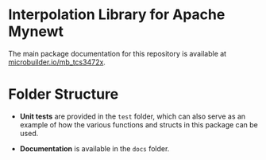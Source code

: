 # Interpolation Library for Apache Mynewt

The main package documentation for this repository is available at
[microbuilder.io/mb_tcs3472x](http://microbuilder.io/mb_tcs3472x).

# Folder Structure

- **Unit tests** are provided in the `test` folder, which can also
serve as an example of how the various functions and structs in this package
can be used.

- **Documentation** is available in the `docs` folder.
